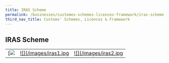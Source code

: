 ```yaml
---
title: IRAS Scheme
permalink: /businesses/customes-schemes-licences-framework/iras-scheme
third_nav_title: Customs' Schemes, Licences & Framework
---
```


## IRAS Scheme 

|  |  |  |
|--|--|--|
|[![](/images/iras3.jpg]/businesses/customs-schemes-licences-framework/iras-schemes/major-exporter-scheme) | [![](/images/iras1.jpg](/businesses/customs-schemes-licences-framework/iras-schemes/approved-import-gst-suspension-scheme) |[![](/images/iras2.jpg](/businesses/customs-schemes-licences-framework/iras-schemes/import-gst-deferment-scheme-igds)|


